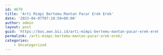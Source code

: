 ```yaml
---
id: 4679
title: 'Arti Mimpi Bertemu Mantan Pacar Erek Erek'
date: '2023-04-07T07:18:50+00:00'
author: admin
layout: post
guid: 'https://bos.awn.biz.id/arti-mimpi-bertemu-mantan-pacar-erek-erek/'
permalink: /arti-mimpi-bertemu-mantan-pacar-erek-erek/
categories:
    - Uncategorized
---
```


